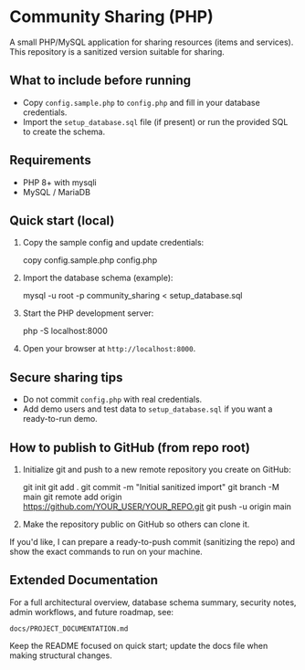# Community Sharing (PHP)

A small PHP/MySQL application for sharing resources (items and services). This repository is a sanitized version suitable for sharing.

## What to include before running
- Copy `config.sample.php` to `config.php` and fill in your database credentials.
- Import the `setup_database.sql` file (if present) or run the provided SQL to create the schema.

## Requirements
- PHP 8+ with mysqli
- MySQL / MariaDB

## Quick start (local)
1. Copy the sample config and update credentials:

   copy config.sample.php config.php

2. Import the database schema (example):

   mysql -u root -p community_sharing < setup_database.sql

3. Start the PHP development server:

   php -S localhost:8000

4. Open your browser at `http://localhost:8000`.

## Secure sharing tips
- Do not commit `config.php` with real credentials.
- Add demo users and test data to `setup_database.sql` if you want a ready-to-run demo.

## How to publish to GitHub (from repo root)
1. Initialize git and push to a new remote repository you create on GitHub:

   git init
   git add .
   git commit -m "Initial sanitized import"
   git branch -M main
   git remote add origin https://github.com/YOUR_USER/YOUR_REPO.git
   git push -u origin main

2. Make the repository public on GitHub so others can clone it.

If you'd like, I can prepare a ready-to-push commit (sanitizing the repo) and show the exact commands to run on your machine.

## Extended Documentation

For a full architectural overview, database schema summary, security notes, admin workflows, and future roadmap, see:

`docs/PROJECT_DOCUMENTATION.md`

Keep the README focused on quick start; update the docs file when making structural changes.
